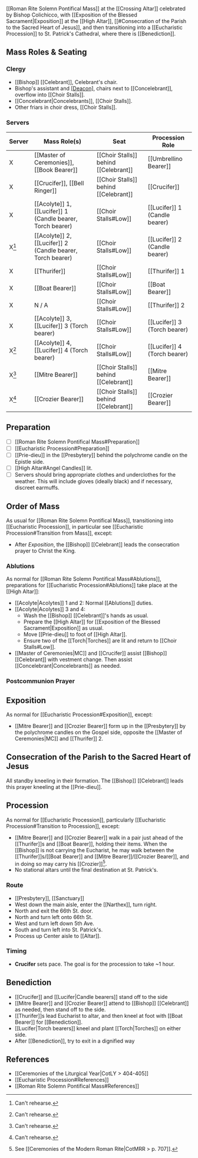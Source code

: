 [[Roman Rite Solemn Pontifical Mass]] at the [[Crossing Altar]] celebrated by Bishop Colichicco, with [[Exposition of the Blessed Sacrament|Exposition]] at the [[High Altar]], [[#Consecration of the Parish to the Sacred Heart of Jesus]], and then transitioning into a [[Eucharistic Procession]] to St. Patrick's Cathedral, where there is [[Benediction]].

## Mass Roles & Seating

### Clergy

- [[Bishop]] [[Celebrant]], Celebrant's chair.
- Bishop's assistant and [[Deacon]](s), chairs next to [[Concelebrant]], overflow into [[Choir Stalls]].
- [[Concelebrant|Concelebrants]], [[Choir Stalls]].
- Other friars in choir dress, [[Choir Stalls]].

### Servers

| Server | Mass Role(s)                                               | Seat                                  | Procession Role                                 |
| ------ | ---------------------------------------------------------- | ------------------------------------- | ----------------------------------------------- |
| X    | [[Master of Ceremonies]], [[Book Bearer]]                  | [[Choir Stalls]] behind [[Celebrant]] | [[Umbrellino Bearer]] |
| X    | [[Crucifer]], [[Bell Ringer]]                  | [[Choir Stalls]] behind [[Celebrant]] | [[Crucifer]] |
| X | [[Acolyte]] 1, [[Lucifer]] 1 (Candle bearer, Torch bearer) | [[Choir Stalls#Low]]                  | [[Lucifer]] 1 (Candle bearer)                   |
| X[^r]      | [[Acolyte]] 2, [[Lucifer]] 2 (Candle bearer, Torch bearer) | [[Choir Stalls#Low]]                  | [[Lucifer]] 2 (Candle bearer)                   |
| X      | [[Thurifer]] | [[Choir Stalls#Low]]                  | [[Thurifer]] 1                   |
| X      | [[Boat Bearer]] | [[Choir Stalls#Low]]                  | [[Boat Bearer]]                   |
| X      | N / A | [[Choir Stalls#Low]]                  | [[Thurifer]] 2                   |
| X       | [[Acolyte]] 3, [[Lucifer]] 3 (Torch bearer)                                                           | [[Choir Stalls#Low]]                                      | [[Lucifer]] 3 (Torch bearer)                                                |
| X[^r]       | [[Acolyte]] 4, [[Lucifer]] 4 (Torch bearer)                                                           | [[Choir Stalls#Low]]                                      | [[Lucifer]] 4 (Torch bearer)                                                |
| X[^r]       | [[Mitre Bearer]]                                                           | [[Choir Stalls]] behind [[Celebrant]]                                      | [[Mitre Bearer]]                                                |
| X[^r]       | [[Crozier Bearer]]                                                           | [[Choir Stalls]] behind [[Celebrant]]                                      | [[Crozier Bearer]]

[^r]: Can't rehearse.


## Preparation
- [ ] [[Roman Rite Solemn Pontifical Mass#Preparation]]
- [ ] [[Eucharistic Procession#Preparation]]
- [ ] [[Prie-dieu]] in the [[Presbytery]] behind the polychrome candle on the Epistle side.
- [ ] [[High Altar#Angel Candles]] lit.
- [ ] Servers should bring appropriate clothes and underclothes for the weather. This will include gloves (ideally black) and if necessary, discreet earmuffs.

## Order of Mass
As usual for [[Roman Rite Solemn Pontifical Mass]], transitioning into [[Eucharistic Procession]], in particular see [[Eucharistic Procession#Transition from Mass]], except:

- After _Exposition_, the [[Bishop]] [[Celebrant]] leads the consecration prayer to Christ the King.

### Ablutions
As normal for [[Roman Rite Solemn Pontifical Mass#Ablutions]], preparations for [[Eucharistic Procession#Ablutions]] take place at the [[High Altar]]:

- [[Acolyte|Acolytes]] 1 and 2: Normal [[Ablutions]] duties.
- [[Acolyte|Acolytes]] 3 and 4:
	- Wash the [[Bishop]] [[Celebrant]]'s hands as usual.
	- Prepare the [[High Altar]] for [[Exposition of the Blessed Sacrament|Exposition]] as usual.
	- Move [[Prie-dieu]] to foot of [[High Altar]].
	- Ensure two of the [[Torch|Torches]] are lit and return to [[Choir Stalls#Low]].
- [[Master of Ceremonies|MC]] and [[Crucifer]] assist [[Bishop]] [[Celebrant]] with vestment change. Then assist [[Concelebrant|Concelebrants]] as needed.

### Postcommunion Prayer

## Exposition
As normal for [[Eucharistic Procession#Exposition]], except:

- [[Mitre Bearer]] and [[Crozier Bearer]] form up in the [[Presbytery]] by the polychrome candles on the Gospel side, opposite the [[Master of Ceremonies|MC]] and [[Thurifer]] 2.

## Consecration of the Parish to the Sacred Heart of Jesus
All standby kneeling in their formation. The [[Bishop]] [[Celebrant]] leads this prayer kneeling at the [[Prie-dieu]].

## Procession
As normal for [[Eucharistic Procession]], particularly [[Eucharistic Procession#Transition to Procession]], except:

- [[Mitre Bearer]] and [[Crozier Bearer]] walk in a pair just ahead of the [[Thurifer]]s and [[Boat Bearer]], holding their items. When the [[Bishop]] is not carrying the Eucharist, he may walk between the [[Thurifer]]s/[[Boat Bearer]] and [[Mitre Bearer]]/[[Crozier Bearer]], and in doing so may carry his [[Crozier]][^bishop_not_carry].
- No stational altars until the final destination at St. Patrick's.

[^bishop_not_carry]: See [[Ceremonies of the Modern Roman Rite|CotMRR > p. 707]].

### Route
- [[Presbytery]], [[Sanctuary]]
- West down the main aisle, enter the [[Narthex]], turn right.
- North and exit the 66th St. door.
- North and turn left onto 66th St.
- West and turn left down 5th Ave.
- South and turn left into St. Patrick's.
- Process up Center aisle to [[Altar]].

### Timing
- **Crucifer** sets pace. The goal is for the procession to take ~1 hour.

## Benediction
- [[Crucifer]] and [[Lucifer|Candle bearers]] stand off to the side
- [[Mitre Bearer]] and [[Crozier Bearer]] attend to [[Bishop]] [[Celebrant]] as needed, then stand off to the side.
- [[Thurifer]]s lead Eucharist to altar, and then kneel at foot with [[Boat Bearer]] for [[Benediction]].
- [[Lucifer|Torch bearers]] kneel and plant [[Torch|Torches]] on either side.
- After [[Benediction]], try to exit in a dignified way

## References
- [[Ceremonies of the Liturgical Year|CotLY > 404-405]]
- [[Eucharistic Procession#References]]
- [[Roman Rite Solemn Pontifical Mass#References]]